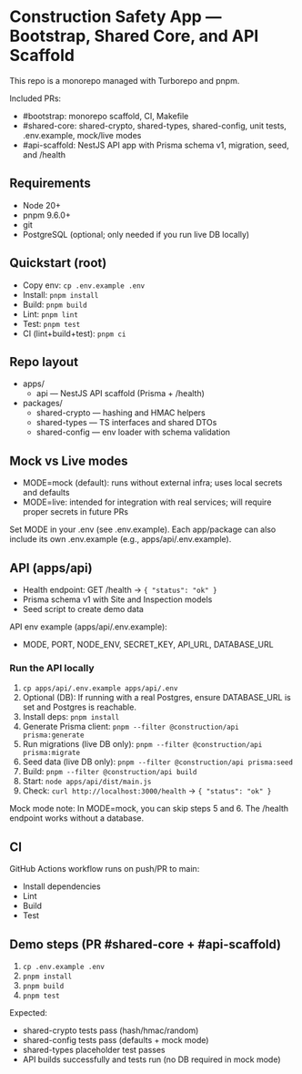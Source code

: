 # Construction Safety App — Bootstrap, Shared Core, and API Scaffold

This repo is a monorepo managed with Turborepo and pnpm.

Included PRs:
- #bootstrap: monorepo scaffold, CI, Makefile
- #shared-core: shared-crypto, shared-types, shared-config, unit tests, .env.example, mock/live modes
- #api-scaffold: NestJS API app with Prisma schema v1, migration, seed, and /health

## Requirements

- Node 20+
- pnpm 9.6.0+
- git
- PostgreSQL (optional; only needed if you run live DB locally)

## Quickstart (root)

- Copy env: `cp .env.example .env`
- Install: `pnpm install`
- Build: `pnpm build`
- Lint: `pnpm lint`
- Test: `pnpm test`
- CI (lint+build+test): `pnpm ci`

## Repo layout

- apps/
  - api — NestJS API scaffold (Prisma + /health)
- packages/
  - shared-crypto — hashing and HMAC helpers
  - shared-types — TS interfaces and shared DTOs
  - shared-config — env loader with schema validation

## Mock vs Live modes

- MODE=mock (default): runs without external infra; uses local secrets and defaults
- MODE=live: intended for integration with real services; will require proper secrets in future PRs

Set MODE in your .env (see .env.example). Each app/package can also include its own .env.example (e.g., apps/api/.env.example).

## API (apps/api)

- Health endpoint: GET /health -> `{ "status": "ok" }`
- Prisma schema v1 with Site and Inspection models
- Seed script to create demo data

API env example (apps/api/.env.example):
- MODE, PORT, NODE_ENV, SECRET_KEY, API_URL, DATABASE_URL

### Run the API locally

1) `cp apps/api/.env.example apps/api/.env`
2) Optional (DB): If running with a real Postgres, ensure DATABASE_URL is set and Postgres is reachable.
3) Install deps: `pnpm install`
4) Generate Prisma client: `pnpm --filter @construction/api prisma:generate`
5) Run migrations (live DB only): `pnpm --filter @construction/api prisma:migrate`
6) Seed data (live DB only): `pnpm --filter @construction/api prisma:seed`
7) Build: `pnpm --filter @construction/api build`
8) Start: `node apps/api/dist/main.js`
9) Check: `curl http://localhost:3000/health` -> `{ "status": "ok" }`

Mock mode note: In MODE=mock, you can skip steps 5 and 6. The /health endpoint works without a database.

## CI

GitHub Actions workflow runs on push/PR to main:
- Install dependencies
- Lint
- Build
- Test

## Demo steps (PR #shared-core + #api-scaffold)

1) `cp .env.example .env`
2) `pnpm install`
3) `pnpm build`
4) `pnpm test`

Expected:
- shared-crypto tests pass (hash/hmac/random)
- shared-config tests pass (defaults + mock mode)
- shared-types placeholder test passes
- API builds successfully and tests run (no DB required in mock mode)
